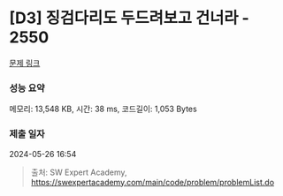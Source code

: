 # [D3] 징검다리도 두드려보고 건너라 - 2550 

[문제 링크](https://swexpertacademy.com/main/code/problem/problemDetail.do?contestProbId=AV6iuejqqX0DFAXN) 

### 성능 요약

메모리: 13,548 KB, 시간: 38 ms, 코드길이: 1,053 Bytes

### 제출 일자

2024-05-26 16:54



> 출처: SW Expert Academy, https://swexpertacademy.com/main/code/problem/problemList.do